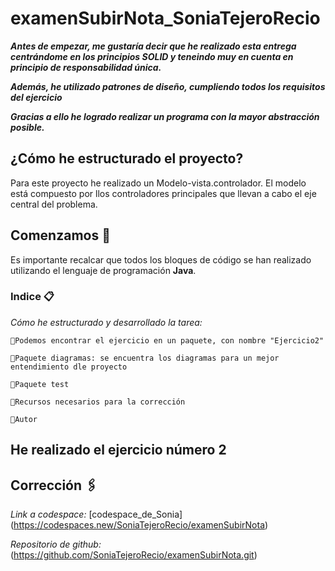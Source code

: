 # examenSubirNota_SoniaTejeroRecio

_**Antes de empezar, me gustaría decir que he realizado esta entrega centrándome en los principios SOLID y teneindo muy en cuenta en principio de responsabilidad única.**_


_**Además, he utilizado patrones de diseño, cumpliendo todos los requisitos del ejercicio**_


_**Gracias a ello he logrado realizar un programa con la mayor abstracción posible.**_

## ¿Cómo he estructurado el proyecto?
Para este proyecto he realizado un Modelo-vista.controlador. 
El modelo está compuesto por llos controladores principales que llevan a cabo el eje central del problema.
## Comenzamos 🚀

Es importante recalcar que todos los bloques de código se han realizado utilizando el lenguaje de programación **Java**.

### Indice 📋
_Cómo he estructurado y desarrollado la tarea:_

```
📌Podemos encontrar el ejercicio en un paquete, con nombre "Ejercicio2"

📌Paquete diagramas: se encuentra los diagramas para un mejor entendimiento dle proyecto

📌Paquete test

📌Recursos necesarios para la corrección

📌Autor
```


## He realizado el ejercicio número 2

## Corrección 🖇️
_Link a codespace:_ [codespace_de_Sonia] (https://codespaces.new/SoniaTejeroRecio/examenSubirNota)

_Repositorio de github:_(https://github.com/SoniaTejeroRecio/examenSubirNota.git)
